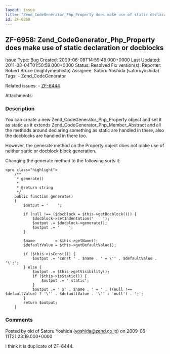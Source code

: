 ```yaml
---
layout: issue
title: "Zend_CodeGenerator_Php_Property does make use of static declaration or docblocks"
id: ZF-6958
---
```


ZF-6958: Zend\_CodeGenerator\_Php\_Property does make use of static declaration or docblocks
--------------------------------------------------------------------------------------------

 Issue Type: Bug Created: 2009-06-08T14:59:49.000+0000 Last Updated: 2011-08-04T01:50:59.000+0000 Status: Resolved Fix version(s): 
 Reporter:  Robert Bruce (mightymephisto)  Assignee:  Satoru Yoshida (satoruyoshida)  Tags: - Zend\_CodeGenerator
 
 Related issues: - [ZF-6444](/issues/browse/ZF-6444)
 
 Attachments: 
### Description

You can create a new Zend\_CodeGenerator\_Php\_Property object and set it as static as it extends Zend\_CodeGenerator\_Php\_Member\_Abstract and all the methods around declaring something as static are handled in there, also the docblocks are handled in there too.

However, the generate method on the Property object does not make use of neither static or docblock block generation.

Changing the generate method to the following sorts it:

 
    <pre class="highlight">
        /**
         * generate()
         *
         * @return string
         */
        public function generate()
        {
            $output = '    ';
            
            if (null !== ($docblock = $this->getDocblock())) {
                $docblock->setIndentation('    ');
                $output .= $docblock->generate();
                $output .= '    ';
            }
            
            $name         = $this->getName();
            $defaultValue = $this->getDefaultValue();
            
            if ($this->isConst()) {
                $output .= 'const ' . $name . ' = \'' . $defaultValue . '\';';
            } else {
                $output .= $this->getVisibility();
                if ($this->isStatic()) {
                    $output .= ' static';
                }
                $output .= ' $' . $name . ' = ' . ((null !== $defaultValue) ? '\'' . $defaultValue . '\'' : 'null') . ';';
            }
            return $output; 
        }


 

 

### Comments

Posted by old of Satoru Yoshida (yoshida@zend.co.jp) on 2009-06-11T21:23:19.000+0000

I think it is duplicate of ZF-6444.

 

 